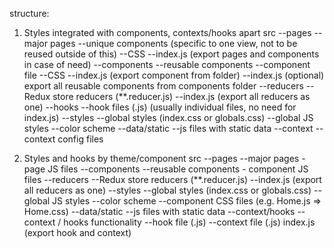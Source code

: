 structure:

1. Styles integrated with components, contexts/hooks apart
src
  --pages
    --major pages
      --unique components (specific to one view, not to be reused outside of this)
      --CSS
      --index.js (export pages and components in case of need)
  --components
    --reusable components
      --component file
      --CSS
      --index.js (export component from folder)
    --index.js (optional) export all reusable components from components folder
  --reducers
    --Redux store reducers (**.reducer.js)
    --index.js (export all reducers as one)
  --hooks
    --hook files (.js) (usually individual files, no need for index.js)
  --styles
    --global styles (index.css or globals.css)
    --global JS styles
    --color scheme
  --data/static
    --js files with static data
  --context
    --context config files

2. Styles and hooks by theme/component
src
  --pages
    --major pages - page JS files
  --components
    --reusable components - component JS files
  --reducers
    --Redux store reducers (**.reducer.js)
    --index.js (export all reducers as one)
  --styles
    --global styles (index.css or globals.css)
    --global JS styles
    --color scheme
    --component CSS files (e.g. Home.js => Home.css)
  --data/static
    --js files with static data
  --context/hooks
    --context / hooks
      functionality
        --hook file (.js)
        --context file (.js)
        index.js (export hook and context)